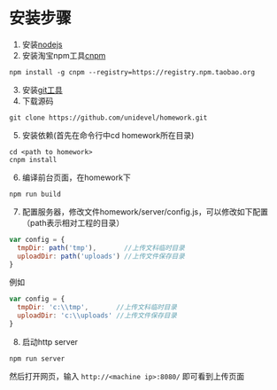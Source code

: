 # 安装步骤
1. 安装[nodejs](http://nodejs.cn/download/)
2. 安装淘宝npm工具[cnpm](https://npm.taobao.org/)
```shell
npm install -g cnpm --registry=https://registry.npm.taobao.org
```
3. 安装[git工具](https://git-scm.com/download/win)
4. 下载源码
```shell
git clone https://github.com/unidevel/homework.git
```
5. 安装依赖(首先在命令行中cd homework所在目录)
```shell
cd <path to homework>
cnpm install
```
6. 编译前台页面，在homework下
```shell
npm run build
```
7. 配置服务器，修改文件homework/server/config.js，可以修改如下配置（path表示相对工程的目录）
```javascript
var config = {
  tmpDir: path('tmp'),       //上传文科临时目录
  uploadDir: path('uploads') //上传文件保存目录
}
```
例如
```javascript
var config = {
  tmpDir: 'c:\\tmp',       //上传文科临时目录
  uploadDir: 'c:\\uploads' //上传文件保存目录
}
```
8. 启动http server
```shell
npm run server
```
然后打开网页，输入 `http://<machine ip>:8080/` 即可看到上传页面
